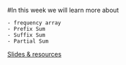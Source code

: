 #In this week we will learn more about 

    - frequency array
    - Prefix Sum
    - Suffix Sum
    - Partial Sum

  [Slides & resources](https://docs.google.com/presentation/d/1UWbuMZrOqYpsMioZRlJTDGlpFmpOrZsKo6iq7w1TXNM/edit)
